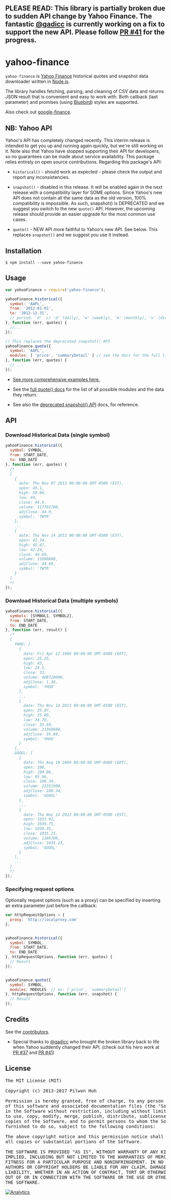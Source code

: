 ## PLEASE READ: This library is partially broken due to sudden API change by Yahoo Finance. The fantastic [@gadicc](https://github.com/gadicc) is currently working on a fix to support the new API. Please follow [PR #41](https://github.com/pilwon/node-yahoo-finance/pull/41) for the progress.

# yahoo-finance

`yahoo-finance` is [Yahoo Finance](http://finance.yahoo.com/) historical quotes and snapshot data downloader written in [Node.js](http://nodejs.org/).

The library handles fetching, parsing, and cleaning of CSV data and returns JSON result that is convenient and easy to work with. Both callback (last parameter) and promises (using [Bluebird](https://github.com/petkaantonov/bluebird)) styles are supported.

Also check out [google-finance](https://github.com/pilwon/node-google-finance).


## NB: Yahoo API

Yahoo's API has completely changed recently.  This interim release is intended to get you up and running again quickly, but we're still working on it.  Note also that Yahoo have stopped supporting their API for developers, so no guarantees can be made about service availability.  This package relies entirely on open source contributions.  Regarding this package's API:

* `historical()` - should work as expected - please check the output and report any inconsistencies.

* `snapshot()` - disabled in this release.  It will be enabled again in the next release with a compatibility layer for SOME options.  Since Yahoo's new API does not contain all the same data as the old version, 100% compatibility is impossible.  As such, snapshot() is DEPRECATED and we suggest you switch to the new `quote()` API.  However, the upcoming release should provide an easier upgrade for the most common use cases.

* `quote()` - NEW API more faithful to Yahoo's new API.  See below.  This replaces `snapshot()` and we suggest you use it instead.


## Installation

    $ npm install --save yahoo-finance


## Usage

```js
var yahooFinance = require('yahoo-finance');

yahooFinance.historical({
  symbol: 'AAPL',
  from: '2012-01-01',
  to: '2012-12-31',
  // period: 'd'  // 'd' (daily), 'w' (weekly), 'm' (monthly), 'v' (dividends only)
}, function (err, quotes) {
  //...
});

// This replaces the deprecated snapshot() API
yahooFinance.quote({
  symbol: 'AAPL',
  modules: [ 'price', 'summaryDetail' ] // see the docs for the full list
}, function (err, quotes) {
  // ...
});

```

* [See more comprehensive examples here.](https://github.com/pilwon/node-yahoo-finance/tree/master/examples)

* See the [full quote() docs](docs/quote.md) for the list of all possible
modules and the data they return.

* See also the [deprecated snapshot() API](docs/snapshot.md) docs, for
reference.

## API

### Download Historical Data (single symbol)

```js
yahooFinance.historical({
  symbol: SYMBOL,
  from: START_DATE,
  to: END_DATE
}, function (err, quotes) {
  /*
  [
    {
      date: Thu Nov 07 2013 00:00:00 GMT-0500 (EST),
      open: 45.1,
      high: 50.09,
      low: 44,
      close: 44.9,
      volume: 117701700,
      adjClose: 44.9,
      symbol: 'TWTR'
    },
    ...
    {
      date: Thu Nov 14 2013 00:00:00 GMT-0500 (EST),
      open: 42.34,
      high: 45.67,
      low: 42.24,
      close: 44.69,
      volume: 11090800,
      adjClose: 44.69,
      symbol: 'TWTR'
    }
  ]
  */
});
```

### Download Historical Data (multiple symbols)

```js
yahooFinance.historical({
  symbols: [SYMBOL1, SYMBOL2],
  from: START_DATE,
  to: END_DATE
}, function (err, result) {
  /*
  {
    YHOO: [
      {
        date: Fri Apr 12 1996 00:00:00 GMT-0400 (EDT),
        open: 25.25,
        high: 43,
        low: 24.5,
        close: 33,
        volume: 408720000,
        adjClose: 1.38,
        symbol: 'YHOO'
      },
      ...
      {
        date: Thu Nov 14 2013 00:00:00 GMT-0500 (EST),
        open: 35.07,
        high: 35.89,
        low: 34.76,
        close: 35.69,
        volume: 21368600,
        adjClose: 35.69,
        symbol: 'YHOO'
      }
    ],
    GOOGL: [
      {
        date: Thu Aug 19 2004 00:00:00 GMT-0400 (EDT),
        open: 100,
        high: 104.06,
        low: 95.96,
        close: 100.34,
        volume: 22351900,
        adjClose: 100.34,
        symbol: 'GOOGL'
      },
      ...
      {
        date: Thu Nov 14 2013 00:00:00 GMT-0500 (EST),
        open: 1033.92,
        high: 1039.75,
        low: 1030.35,
        close: 1035.23,
        volume: 1166700,
        adjClose: 1035.23,
        symbol: 'GOOGL'
      }
    ],
    ...
  }
  */
});
```

### Specifying request options

Optionally request options (such as a proxy) can be specified by inserting an
extra parameter just before the callback:


```js
var httpRequestOptions = {
  proxy: 'http://localproxy.com'
};


yahooFinance.historical({
  symbol: SYMBOL,
  from: START_DATE,
  to: END_DATE
}, httpRequestOptions, function (err, quotes) {
  // Result
});


yahooFinance.quote({
  symbol: SYMBOL,
  modules: MODULES  // ex: ['price', 'summaryDetail']
}, httpRequestOptions, function (err, snapshot) {
  // Result
});
```

## Credits

  See the [contributors](https://github.com/pilwon/node-yahoo-finance/graphs/contributors).

* Special thanks to [@gadicc](https://github.com/gadicc) who brought the broken library back to life when Yahoo suddently changed their API. (check out his hero work at [PR #37](https://github.com/pilwon/node-yahoo-finance/pull/37) and [PR #41](https://github.com/pilwon/node-yahoo-finance/pull/41))


## License

<pre>
The MIT License (MIT)

Copyright (c) 2013-2017 Pilwon Huh

Permission is hereby granted, free of charge, to any person obtaining a copy
of this software and associated documentation files (the "Software"), to deal
in the Software without restriction, including without limitation the rights
to use, copy, modify, merge, publish, distribute, sublicense, and/or sell
copies of the Software, and to permit persons to whom the Software is
furnished to do so, subject to the following conditions:

The above copyright notice and this permission notice shall be included in
all copies or substantial portions of the Software.

THE SOFTWARE IS PROVIDED "AS IS", WITHOUT WARRANTY OF ANY KIND, EXPRESS OR
IMPLIED, INCLUDING BUT NOT LIMITED TO THE WARRANTIES OF MERCHANTABILITY,
FITNESS FOR A PARTICULAR PURPOSE AND NONINFRINGEMENT. IN NO EVENT SHALL THE
AUTHORS OR COPYRIGHT HOLDERS BE LIABLE FOR ANY CLAIM, DAMAGES OR OTHER
LIABILITY, WHETHER IN AN ACTION OF CONTRACT, TORT OR OTHERWISE, ARISING FROM,
OUT OF OR IN CONNECTION WITH THE SOFTWARE OR THE USE OR OTHER DEALINGS IN
THE SOFTWARE.
</pre>

[![Analytics](https://ga-beacon.appspot.com/UA-47034562-15/node-yahoo-finance/readme?pixel)](https://github.com/pilwon/node-yahoo-finance)
